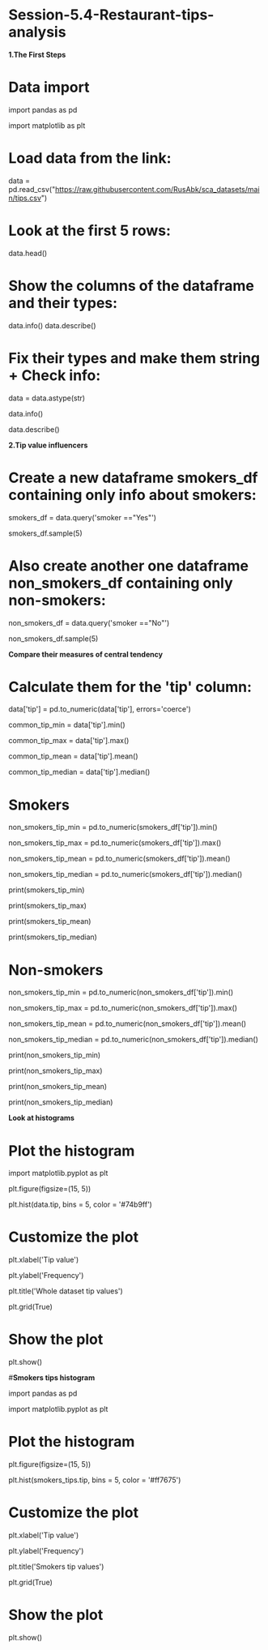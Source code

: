 # Session-5.4-Restaurant-tips-analysis
**1.The First Steps**
# Data import

import pandas as pd

import matplotlib as plt

# Load data from the link:

data = pd.read_csv("https://raw.githubusercontent.com/RusAbk/sca_datasets/main/tips.csv")

# Look at the first 5 rows:   

data.head()

# Show the columns of the dataframe and their types:

data.info()
data.describe()

# Fix their types and make them string + Check info:

data = data.astype(str)

data.info()

data.describe()

**2.Tip value influencers**

# Create a new dataframe smokers_df containing only info about smokers:

smokers_df = data.query('smoker =="Yes"')

smokers_df.sample(5)

# Also create another one dataframe non_smokers_df containing only non-smokers:

non_smokers_df = data.query('smoker =="No"')

non_smokers_df.sample(5)

**Compare their measures of central tendency**

# Calculate them for the 'tip' column:

data['tip'] = pd.to_numeric(data['tip'], errors='coerce')

common_tip_min = data['tip'].min()

common_tip_max = data['tip'].max()

common_tip_mean = data['tip'].mean()

common_tip_median = data['tip'].median()

# Smokers

non_smokers_tip_min = pd.to_numeric(smokers_df['tip']).min()

non_smokers_tip_max = pd.to_numeric(smokers_df['tip']).max()

non_smokers_tip_mean = pd.to_numeric(smokers_df['tip']).mean()

non_smokers_tip_median = pd.to_numeric(smokers_df['tip']).median()

print(smokers_tip_min)

print(smokers_tip_max)

print(smokers_tip_mean)

print(smokers_tip_median)

# Non-smokers

non_smokers_tip_min = pd.to_numeric(non_smokers_df['tip']).min()

non_smokers_tip_max = pd.to_numeric(non_smokers_df['tip']).max()

non_smokers_tip_mean = pd.to_numeric(non_smokers_df['tip']).mean()

non_smokers_tip_median = pd.to_numeric(non_smokers_df['tip']).median()

print(non_smokers_tip_min)

print(non_smokers_tip_max)

print(non_smokers_tip_mean)

print(non_smokers_tip_median)

**Look at histograms**

# Plot the histogram

import matplotlib.pyplot as plt

plt.figure(figsize=(15, 5))

plt.hist(data.tip, bins = 5, color = '#74b9ff')

# Customize the plot

plt.xlabel('Tip value')

plt.ylabel('Frequency')

plt.title('Whole dataset tip values')

plt.grid(True)

# Show the plot

plt.show()

#**Smokers tips histogram**

import pandas as pd

import matplotlib.pyplot as plt

# Plot the histogram

plt.figure(figsize=(15, 5))

plt.hist(smokers_tips.tip, bins = 5, color = '#ff7675')

# Customize the plot

plt.xlabel('Tip value')

plt.ylabel('Frequency')

plt.title('Smokers tip values')

plt.grid(True)

# Show the plot
plt.show()
